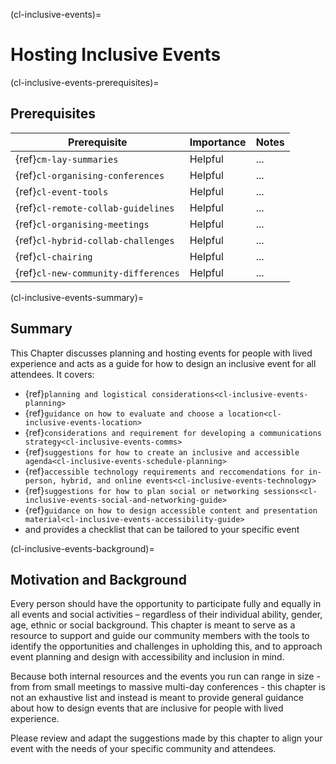 (cl-inclusive-events)=
# Hosting Inclusive Events

(cl-inclusive-events-prerequisites)=
## Prerequisites

| Prerequisite | Importance | Notes |
| -------------|----------|------|
| {ref}`cm-lay-summaries` | Helpful | ... |
| {ref}`cl-organising-conferences` | Helpful | ... |
| {ref}`cl-event-tools` | Helpful | ... |
| {ref}`cl-remote-collab-guidelines` | Helpful | ... |
| {ref}`cl-organising-meetings` | Helpful | ... |
| {ref}`cl-hybrid-collab-challenges` | Helpful | ... |
| {ref}`cl-chairing` | Helpful | ... |
| {ref}`cl-new-community-differences` | Helpful | ... |

(cl-inclusive-events-summary)=
## Summary

This Chapter discusses planning and hosting events for people with lived experience and acts as a guide for how to design an inclusive event for all attendees. 
It covers: 
- {ref}`planning and logistical considerations<cl-inclusive-events-planning>`
- {ref}`guidance on how to evaluate and choose a location<cl-inclusive-events-location>`
- {ref}`considerations and requirement for developing a communications strategy<cl-inclusive-events-comms>`
- {ref}`suggestions for how to create an inclusive and accessible agenda<cl-inclusive-events-schedule-planning>`
- {ref}`accessible technology requirements and reccomendations for in-person, hybrid, and online events<cl-inclusive-events-technology>`
- {ref}`suggestions for how to plan social or networking sessions<cl-inclusive-events-social-and-networking-guide>`
- {ref}`guidance on how to design accessible content and presentation material<cl-inclusive-events-accessibility-guide>`
- and provides a checklist that can be tailored to your specific event


(cl-inclusive-events-background)=
## Motivation and Background

Every person should have the opportunity to participate fully and equally in all events and social activities – regardless of their individual ability, gender, age, ethnic or social background. 
This chapter is meant to serve as a resource to support and guide our community members with the tools to identify the opportunities and challenges in upholding this, and to approach event planning and design with accessibility and inclusion in mind.

Because both internal resources and the events you run can range in size - from from small meetings to massive multi-day conferences - this chapter is not an exhaustive list and instead is meant to provide general guidance about how to design events that are inclusive for people with lived experience. 

Please review and adapt the suggestions made by this chapter to align your event with the needs of your specific community and attendees. 
